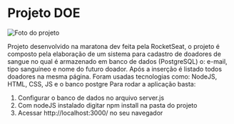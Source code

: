 # Projeto DOE

![Foto do projeto](https://i.imgur.com/8D9uEj8.png)

Projeto desenvolvido na maratona dev feita pela RocketSeat, o projeto é composto pela elaboração de um sistema para cadastro de doadores de sangue no qual é armazenado em banco de dados (PostgreSQL) o: e-mail, tipo sanguíneo e nome do futuro doador. Após a inserção é listado todos doadores na mesma página.
Foram usadas tecnologias como: NodeJS, HTML, CSS, JS e o banco postgre
Para rodar a aplicação basta:
1.	Configurar o banco de dados no arquivo server.js
2.	Com nodeJS instalado digitar npm install na pasta do projeto
3.	Acessar http://localhost:3000/ no seu navegador
